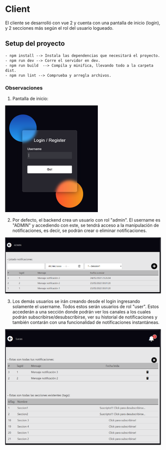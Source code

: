 # Client
El cliente se desarrolló con vue 2 y cuenta con una pantalla de inicio (login), y 2 secciones más según el rol del usuario logueado.

## Setup del proyecto
```
- npm install --> Instala las dependencias que necesitará el proyecto.
- npm run dev --> Corre el servidor en dev.
- npm run build  --> Compila y minifica, llevando todo a la carpeta dist.
- npm run lint --> Comprueba y arregla archivos.
```

### Observaciones
1. Pantalla de inicio:
<img alt="Lucas Jappert's LinkedIN" width="300px" src="https://github.com/LucasJappert/lucasjappert/blob/main/images/img1.PNG" />

2. Por defecto, el backend crea un usuario con rol "admin". El username es "ADMIN" y accediendo con este, se tendrá acceso a la manipulación de notificaciones, es decir, se podrán crear o eliminar notificaciones.
<img alt="Lucas Jappert's LinkedIN" width="800px" src="https://github.com/LucasJappert/lucasjappert/blob/main/images/img2.PNG" />

3. Los demás usuarios se irán creando desde el login ingresando solamente el username. Todos estos serán usuarios de rol "user". Estos accederán a una sección donde podrán ver los canales a los cuales podrán subscribirse/desubscribirse, ver su historial de notificaciones y también contarán con una funcionalidad de notificaciones instantáneas.
<img alt="Lucas Jappert's LinkedIN" width="800px" src="https://github.com/LucasJappert/lucasjappert/blob/main/images/img3.PNG" />  





